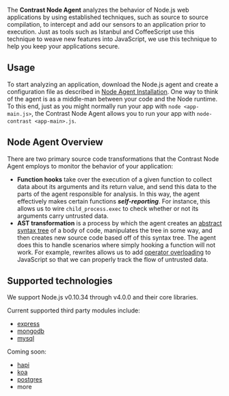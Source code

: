 <!--
title: "Node.js Agent Overview "
description: "Troubleshooting the Node.js Agent"
-->

The **Contrast Node Agent** analyzes the behavior of Node.js web applications by using established techniques, such as source to source compilation, to intercept and add our sensors to an application prior to execution. Just as tools such as Istanbul and CoffeeScript use this technique to weave new features into JavaScript, we use this technique to help you keep your applications secure.

## Usage
To start analyzing an application, download the Node.js agent and create a configuration file as described in [Node Agent Installation](user_nodeinstall).
One way to think of the agent is as a middle-man between your code and the Node runtime. To this end, just as you might normally run your app with ```node <app-main.js>```, the Contrast Node Agent allows you to run your app with ```node-contrast <app-main>.js```.

## Node Agent Overview
There are two primary source code transformations that the Contrast Node Agent employs to monitor the behavior of your application:
* **Function hooks** take over the execution of a given function to collect data about its arguments and its return value, and send this data to the parts of the agent responsible for analysis. In this way, the agent effectively makes certain functions ***self-reporting***. For instance, this allows us to wire ```child_process.exec``` to check whether or not its arguments carry untrusted data.
* **AST transformation** is a process by which the agent creates an [abstract syntax tree](https://en.wikipedia.org/wiki/Abstract_syntax_tree) of a body of code, manipulates the tree in some way, and then creates new source code based off of this syntax tree. The agent does this to handle scenarios where simply hooking a function will not work. For example, rewrites allows us to add [operator overloading](https://en.wikipedia.org/wiki/Operator_overloading) to JavaScript so that we can properly track the flow of untrusted data.

## Supported technologies
We support Node.js v0.10.34 through v4.0.0 and their core libraries.

Current supported third party modules include:
* [express](http://expressjs.com)
* [mongodb](https://docs.mongodb.org/ecosystem/drivers/node-js/)
* [mysql](https://www.npmjs.com/package/mysql) 

Coming soon:
* [hapi](https://www.npmjs.com/package/hapi)
* [koa](https://www.npmjs.com/package/koa)
* [postgres](https://www.npmjs.com/package/pg)
* more
